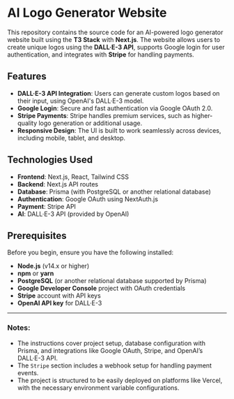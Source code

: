 # AI Logo Generator Website

This repository contains the source code for an AI-powered logo generator website built using the **T3 Stack** with **Next.js**. The website allows users to create unique logos using the **DALL·E-3 API**, supports Google login for user authentication, and integrates with **Stripe** for handling payments.

## Features

- **DALL·E-3 API Integration**: Users can generate custom logos based on their input, using OpenAI's DALL·E-3 model.
- **Google Login**: Secure and fast authentication via Google OAuth 2.0.
- **Stripe Payments**: Stripe handles premium services, such as higher-quality logo generation or additional usage.
- **Responsive Design**: The UI is built to work seamlessly across devices, including mobile, tablet, and desktop.

## Technologies Used

- **Frontend**: Next.js, React, Tailwind CSS
- **Backend**: Next.js API routes
- **Database**: Prisma (with PostgreSQL or another relational database)
- **Authentication**: Google OAuth using NextAuth.js
- **Payment**: Stripe API
- **AI**: DALL·E-3 API (provided by OpenAI)

## Prerequisites

Before you begin, ensure you have the following installed:

- **Node.js** (v14.x or higher)
- **npm** or **yarn**
- **PostgreSQL** (or another relational database supported by Prisma)
- **Google Developer Console** project with OAuth credentials
- **Stripe** account with API keys
- **OpenAI API key** for DALL·E-3


---

### Notes:
- The instructions cover project setup, database configuration with Prisma, and integrations like Google OAuth, Stripe, and OpenAI’s DALL·E-3 API.
- The `Stripe` section includes a webhook setup for handling payment events.
- The project is structured to be easily deployed on platforms like Vercel, with the necessary environment variable configurations.

